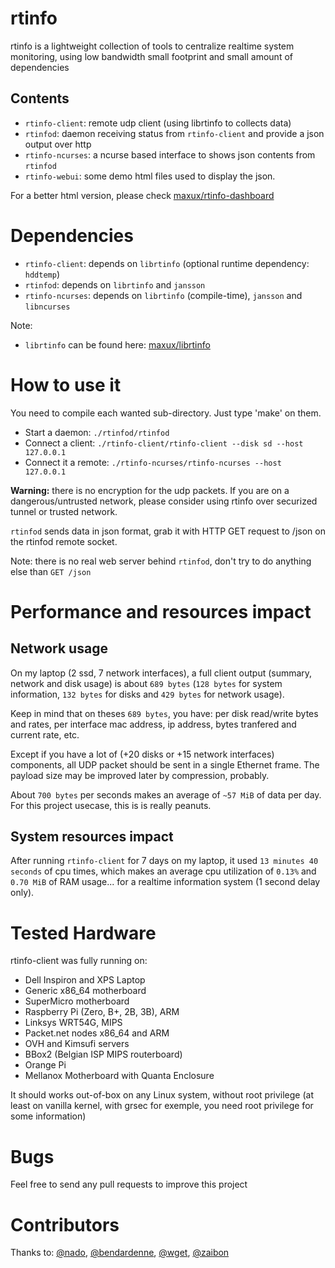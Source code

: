 # rtinfo
rtinfo is a lightweight collection of tools to centralize realtime system monitoring, using low bandwidth
small footprint and small amount of dependencies

## Contents
- `rtinfo-client`: remote udp client (using librtinfo to collects data)
- `rtinfod`: daemon receiving status from `rtinfo-client` and provide a json output over http
- `rtinfo-ncurses`: a ncurse based interface to shows json contents from `rtinfod`
- `rtinfo-webui`: some demo html files used to display the json.

For a better html version, please check [maxux/rtinfo-dashboard](https://github.com/maxux/rtinfo-dashboard)

# Dependencies

- `rtinfo-client`: depends on `librtinfo` (optional runtime dependency: `hddtemp`)
- `rtinfod`: depends on `librtinfo` and `jansson`
- `rtinfo-ncurses`: depends on `librtinfo` (compile-time), `jansson` and `libncurses`

Note:
- `librtinfo` can be found here: [maxux/librtinfo](https://github.com/maxux/librtinfo)

# How to use it

You need to compile each wanted sub-directory. Just type 'make' on them.

- Start a daemon: `./rtinfod/rtinfod`
- Connect a client: `./rtinfo-client/rtinfo-client --disk sd --host 127.0.0.1`
- Connect it a remote: `./rtinfo-ncurses/rtinfo-ncurses --host 127.0.0.1`

**Warning:** there is no encryption for the udp packets.
If you are on a dangerous/untrusted network, please consider using rtinfo over securized tunnel or trusted network.

`rtinfod` sends data in json format, grab it with HTTP GET request to /json on the rtinfod remote socket.

Note: there is no real web server behind `rtinfod`, don't try to do anything else than `GET /json`

# Performance and resources impact

## Network usage
On my laptop (2 ssd, 7 network interfaces), a full client output (summary, network and disk usage) is about
`689 bytes` (`128 bytes` for system information, `132 bytes` for disks and `429 bytes` for network usage).

Keep in mind that on theses `689 bytes`, you have: per disk read/write bytes and rates, per interface mac address,
ip address, bytes tranfered and current rate, etc.

Except if you have a lot of (+20 disks or +15 network interfaces) components, all UDP packet should be sent
in a single Ethernet frame. The payload size may be improved later by compression, probably.

About `700 bytes` per seconds makes an average of `~57 MiB` of data per day. For this project usecase, this is
is really peanuts.

## System resources impact

After running `rtinfo-client` for 7 days on my laptop, it used `13 minutes 40 seconds` of cpu times, which makes
an average cpu utilization of `0.13%` and `0.70 MiB` of RAM usage... for a realtime information system (1 second delay only).

# Tested Hardware

rtinfo-client was fully running on:
- Dell Inspiron and XPS Laptop
- Generic x86_64 motherboard
- SuperMicro motherboard
- Raspberry Pi (Zero, B+, 2B, 3B), ARM
- Linksys WRT54G, MIPS
- Packet.net nodes x86_64 and ARM
- OVH and Kimsufi servers
- BBox2 (Belgian ISP MIPS routerboard)
- Orange Pi
- Mellanox Motherboard with Quanta Enclosure

It should works out-of-box on any Linux system, without root privilege
(at least on vanilla kernel, with grsec for exemple, you need root privilege for some information)


# Bugs
Feel free to send any pull requests to improve this project

# Contributors
Thanks to:
[@nado](https://github.com/nado),
[@bendardenne](https://github.com/bendardenne),
[@wget](https://github.com/wget),
[@zaibon](https://github.com/zaibon)
